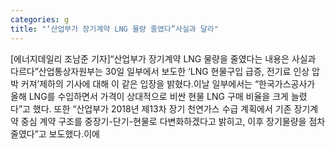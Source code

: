 ```yaml
---
categories: g
title: "‘산업부가 장기계약 LNG 물량 줄였다”사실과 달라"
---
```

[에너지데일리 조남준 기자]“산업부가 장기계약 LNG 물량을 줄였다는 내용은 사실과 다르다”산업통상자원부는 30일 일부에서 보도한 ‘LNG 현물구입 급증, 전기료 인상 압박 커져’제하의 기사에 대해 이 같은 입장을 밝혔다.이날 일부에서는 “한국가스공사가 올해 LNG를 수입하면서 가격이 상대적으로 비싼 현물 LNG 구매 비율을 크게 늘렸다”고 했다. 또한 “산업부가 2018년 제13차 장기 천연가스 수급 계획에서 기존 장기계약 중심 계약 구조를 중장기-단기-현물로 다변화하겠다고 밝히고, 이후 장기물량을 점차 줄였다”고 보도했다.이에